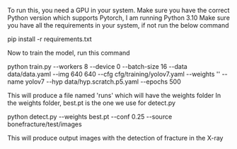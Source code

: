 To run this, you need a GPU in your system.
Make sure you have the correct Python version which supports Pytorch, I am running Python 3.10
Make sure you have all the requirements in your system, if not run the below command


pip install -r requirements.txt

Now to train the model, run this command


python train.py --workers 8 --device 0 --batch-size 16 --data data/data.yaml --img 640 640
--cfg cfg/training/yolov7.yaml --weights '' --name yolov7 --hyp data/hyp.scratch.p5.yaml --epochs 500

This will produce a file named 'runs' which will have the weights folder
In the weights folder, best.pt is the one we use for detect.py

python detect.py --weights best.pt --conf 0.25 --source bonefracture/test/images

This will produce output images with the detection of fracture in the X-ray
